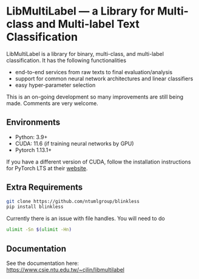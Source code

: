 # LibMultiLabel — a Library for Multi-class and Multi-label Text Classification

LibMultiLabel is a library for binary, multi-class, and multi-label classification. It has the following functionalities

- end-to-end services from raw texts to final evaluation/analysis
- support for common neural network architectures and linear classifiers
- easy hyper-parameter selection

This is an on-going development so many improvements are still being made. Comments are very welcome.

## Environments
- Python: 3.9+
- CUDA: 11.6 (if training neural networks by GPU)
- Pytorch 1.13.1+

If you have a different version of CUDA, follow the installation instructions for PyTorch LTS at their [website](https://pytorch.org/).

## Extra Requirements
```bash
git clone https://github.com/ntumlgroup/blinkless
pip install blinkless
```

Currently there is an issue with file handles. You will need to do
```bash
ulimit -Sn $(ulimit -Hn)
```

## Documentation
See the documentation here: https://www.csie.ntu.edu.tw/~cjlin/libmultilabel
